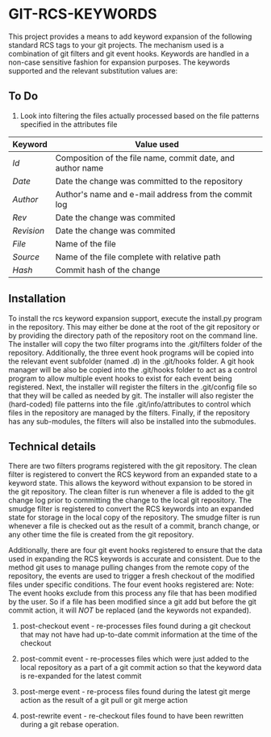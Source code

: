 # GIT-RCS-KEYWORDS
This project provides a means to add keyword expansion of the following
standard RCS tags to your git projects.  The mechanism used is a combination
of git filters and git event hooks. Keywords are handled in a non-case
sensitive fashion for expansion purposes.  The keywords supported and the
relevant substitution values are:

## To Do
1. Look into filtering the files actually processed based on the file patterns
specified in the attributes file


| Keyword    | Value used |
|------------|-----------------------------------------------------------|
| $Id$       | Composition of the file name, commit date, and author name |
| $Date$     | Date the change was committed to the repository |
| $Author$   | Author's name and e-mail address from the commit log |
| $Rev$      | Date the change was commited |
| $Revision$ | Date the change was commited |
| $File$     | Name of the file |
| $Source$   | Name of the file complete with relative path |
| $Hash$     | Commit hash of the change |

## Installation
To install the rcs keyword expansion support, execute the install.py program in the
repository.  This may either be done at the root of the git repository or by
providing the directory path of the repository root on the command line.  The installer
will copy the two filter programs into the .git/filters folder of the repository.
Additionally, the three event hook programs will be copied into the relevant event
subfolder (named <event>.d) in the .git/hooks folder.  A git hook manager will be also
be copied into the .git/hooks folder to act as a control program to allow multiple
event hooks to exist for each event being registered.  Next, the installer will
register the filters in the .git/config file so that they will be called as needed by git.
The installer will also register the (hard-coded) file patterns into the file
.git/info/attributes to control which files in the repository are managed by the
filters.  Finally, if the repository has any sub-modules, the filters will also be
installed into the submodules.

## Technical details
There are two filters programs registered with the git repository.  The clean filter
is registered to convert the RCS keyword from an expanded state to a keyword state.
This allows the keyword without expansion to be stored in the git repository.  The
clean filter is run whenever a file is added to the git change log prior to
committing the change to the local git repository. The smudge filter is registered
to convert the RCS keywords into an expanded state for storage in the local copy
of the repository.  The smudge filter is run whenever a file is checked out
as the result of a commit, branch change, or any other time the file is created
from the git repository.

Additionally, there are four git event hooks registered to ensure that the data used
in expanding the RCS keywords is accurate and consistent.  Due to the method git uses
to manage pulling changes from the remote copy of the repository, the events are used
to trigger a fresh checkout of the modified files under specific conditions.  The four
event hooks registered are:  Note: The event hooks exclude from this process any file
that has been modified by the user.  So if a file has been modified since a git add but
before the git commit action, it will *NOT* be replaced (and the keywords not expanded).

1. post-checkout event - re-processes files found during a git checkout that may not
have had up-to-date commit information at the time of the checkout

2. post-commit event - re-processes files which were just added to the local repository
as a part of a git commit action so that the keyword data is re-expanded for the latest
commit

3. post-merge event - re-process files found during the latest git merge action as the
result of a git pull or git merge action

4. post-rewrite event - re-checkout files found to have been rewritten during a git
rebase operation.
